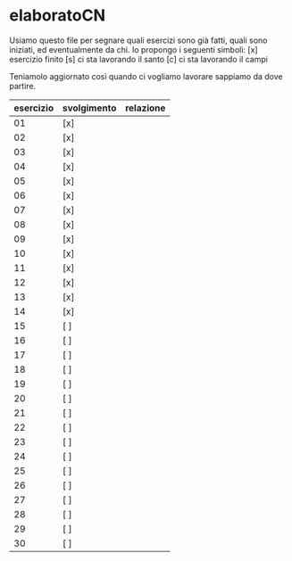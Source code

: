 # elaboratoCN

Usiamo questo file per segnare quali esercizi sono già fatti, quali sono iniziati, ed eventualmente da chi.
Io propongo i seguenti simboli:
  [x]   esercizio finito
  [s]   ci sta lavorando il santo
  [c]   ci sta lavorando il campi

Teniamolo aggiornato così quando ci vogliamo lavorare sappiamo da dove partire.

|esercizio|svolgimento|relazione|
|---------|-----------|---------|
|01|[x]|  |          
|02|[x]|  |        
|03|[x]|  |        
|04|[x]|  |        
|05|[x]|  |        
|06|[x]|  |        
|07|[x]|  |        
|08|[x]|  |        
|09|[x]|  |        
|10|[x]|  |        
|11|[x]|  |
|12|[x]|  |
|13|[x]|  |
|14|[x]|  |
|15|[ ]|  |
|16|[ ]|  |
|17|[ ]|  |
|18|[ ]|  |
|19|[ ]|  |
|20|[ ]|  |
|21|[ ]|  |
|22|[ ]|  |
|23|[ ]|  |
|24|[ ]|  |
|25|[ ]|  |
|26|[ ]|  |
|27|[ ]|  |
|28|[ ]|  |
|29|[ ]|  |
|30|[ ]|  |
